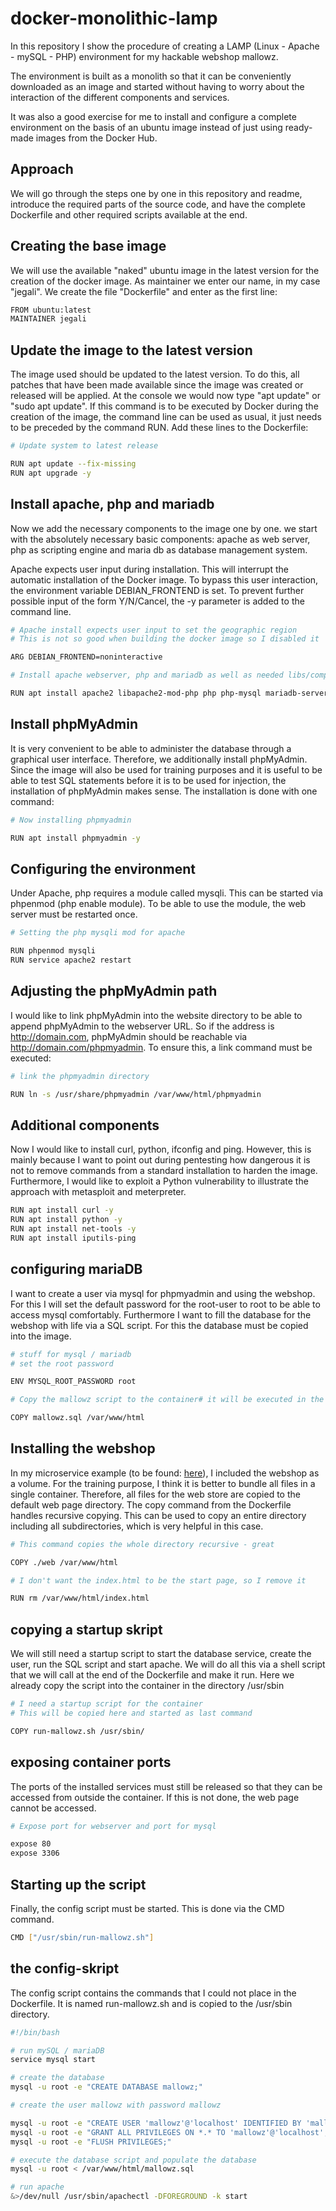 # docker-monolithic-lamp
In this repository I show the procedure of creating a LAMP (Linux - Apache - mySQL - PHP) environment 
for my hackable webshop mallowz. <br/>

The environment is built as a monolith so that it can be conveniently downloaded as an image and started 
without having to worry about the interaction of the different components and services. <br/>

It was also a good exercise for me to install and configure a complete environment on the basis of an ubuntu 
image instead of just using ready-made images from the Docker Hub.

## Approach
We will go through the steps one by one in this repository and readme, introduce the required parts of the source code, and have the complete Dockerfile and other required scripts available at the end.

## Creating the base image
We will use the available "naked" ubuntu image in the latest version for the creation of the docker image. As maintainer we enter our name, in my case "jegali". We create the file "Dockerfile" and enter as the first line:

```bash
FROM ubuntu:latest
MAINTAINER jegali
```

## Update the image to the latest version 
The image used should be updated to the latest version. To do this, all patches that have been made available since the image was created or released will be applied. At the console we would now type "apt update" or "sudo apt update". If this command is to be executed by Docker during the creation of the image, the command line can be used as usual, it just needs to be preceded by the command RUN. Add these lines to the Dockerfile:

```bash
# Update system to latest release

RUN apt update --fix-missing
RUN apt upgrade -y
```

## Install apache, php and mariadb
Now we add the necessary components to the image one by one. we start with the absolutely necessary basic components: apache as web server, php as scripting engine and maria db as database management system.<br/>

Apache expects user input during installation. This will interrupt the automatic installation of the Docker image. To bypass this user interaction, the environment variable DEBIAN_FRONTEND is set. To prevent further possible input of the form Y/N/Cancel, the -y parameter is added to the command line.

```bash
# Apache install expects user input to set the geographic region
# This is not so good when building the docker image so I disabled it

ARG DEBIAN_FRONTEND=noninteractive

# Install apache webserver, php and mariadb as well as needed libs/components

RUN apt install apache2 libapache2-mod-php php php-mysql mariadb-server mariadb-client -y
```

## Install phpMyAdmin
It is very convenient to be able to administer the database through a graphical user interface. Therefore, we additionally install phpMyAdmin. Since the image will also be used for training purposes and it is useful to be able to test SQL statements before it is to be used for injection, the installation of phpMyAdmin makes sense. The installation is done with one command:

```bash
# Now installing phpmyadmin

RUN apt install phpmyadmin -y
```

## Configuring the environment
Under Apache, php requires a module called mysqli. This can be started via phpenmod (php enable module). To be able to use the module, the web server must be restarted once.<br/>

```bash
# Setting the php mysqli mod for apache

RUN phpenmod mysqli
RUN service apache2 restart
```

## Adjusting the phpMyAdmin path
I would like to link phpMyAdmin into the website directory to be able to append phpMyAdmin to the webserver URL. So if the address is http://domain.com, phpMyAdmin should be reachable via http://domain.com/phpmyadmin. To ensure this, a link command must be executed:

```bash
# link the phpmyadmin directory

RUN ln -s /usr/share/phpmyadmin /var/www/html/phpmyadmin
```

## Additional components
Now I would like to install curl, python, ifconfig and ping. However, this is mainly because I want to point out during pentesting how dangerous it is not to remove commands from a standard installation to harden the image. Furthermore, I would like to exploit a Python vulnerability to illustrate the approach with metasploit and meterpreter.

```bash
RUN apt install curl -y
RUN apt install python -y
RUN apt install net-tools -y
RUN apt install iputils-ping 
```

## configuring mariaDB
I want to create a user via mysql for phpmyadmin and using the webshop. For this I will set the default password for the root-user to root to be able to access mysql comfortably. Furthermore I want to fill the database for the webshop with life via a SQL script. For this the database must be copied into the image.

```bash
# stuff for mysql / mariadb
# set the root password

ENV MYSQL_ROOT_PASSWORD root

# Copy the mallowz script to the container# it will be executed in the run-mallowz shell script

COPY mallowz.sql /var/www/html
```

## Installing the webshop
In my microservice example (to be found: [here](https://github.com/jegali/docker-nginx-mysql-php-phpmyadmin)), I included the webshop as a volume. For the training purpose, I think it is better to bundle all files in a single container. Therefore, all files for the web store are copied to the default web page directory. The copy command from the Dockerfile handles recursive copying. This can be used to copy an entire directory including all subdirectories, which is very helpful in this case.

```bash
# This command copies the whole directory recursive - great

COPY ./web /var/www/html

# I don't want the index.html to be the start page, so I remove it

RUN rm /var/www/html/index.html
```

## copying a startup skript
We will still need a startup script to start the database service, create the user, run the SQL script and start apache. We will do all this via a shell script that we will call at the end of the Dockerfile and make it run. Here we already copy the script into the container in the directory /usr/sbin

```bash
# I need a startup script for the container
# This will be copied here and started as last command

COPY run-mallowz.sh /usr/sbin/
```

## exposing container ports
The ports of the installed services must still be released so that they can be accessed from outside the container. If this is not done, the web page cannot be accessed.

```bash
# Expose port for webserver and port for mysql

expose 80
expose 3306
```

## Starting up the script
Finally, the config script must be started. This is done via the CMD command.

```bash
CMD ["/usr/sbin/run-mallowz.sh"]
```

## the config-skript
The config script contains the commands that I could not place in the Dockerfile. It is named run-mallowz.sh and is copied to the /usr/sbin directory.

```bash
#!/bin/bash

# run mySQL / mariaDB
service mysql start

# create the database
mysql -u root -e "CREATE DATABASE mallowz;"

# create the user mallowz with password mallowz

mysql -u root -e "CREATE USER 'mallowz'@'localhost' IDENTIFIED BY 'mallowz';"
mysql -u root -e "GRANT ALL PRIVILEGES ON *.* TO 'mallowz'@'localhost';"
mysql -u root -e "FLUSH PRIVILEGES;"

# execute the database script and populate the database
mysql -u root < /var/www/html/mallowz.sql

# run apache
&>/dev/null /usr/sbin/apachectl -DFOREGROUND -k start
```

